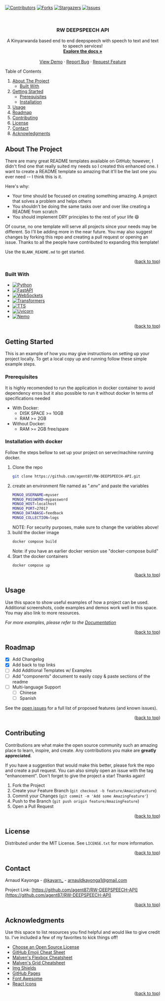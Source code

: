 <!-- Improved compatibility of back to top link: See: https://github.com/othneildrew/Best-README-Template/pull/73 -->
<a name="readme-top"></a>
<!--
*** Thanks for checking out the Best-README-Template. If you have a suggestion
*** that would make this better, please fork the repo and create a pull request
*** or simply open an issue with the tag "enhancement".
*** Don't forget to give the project a star!
*** Thanks again! Now go create something AMAZING! :D
-->



<!-- PROJECT SHIELDS -->
<!--
*** I'm using markdown "reference style" links for readability.
*** Reference links are enclosed in brackets [ ] instead of parentheses ( ).
*** See the bottom of this document for the declaration of the reference variables
*** for contributors-url, forks-url, etc. This is an optional, concise syntax you may use.
*** https://www.markdownguide.org/basic-syntax/#reference-style-links
-->
[![Contributors][contributors-shield]][contributors-url]
[![Forks][forks-shield]][forks-url]
[![Stargazers][stars-shield]][stars-url]
[![Issues][issues-shield]][issues-url]



<!-- PROJECT LOGO -->
<br />
<div align="center">
  <a href="https://github.com/agent87/RW-DEEPSPEECH-API">
  </a>

  <h3 align="center">RW DEEPSPEECH API</h3>

  <p align="center">
    A Kinyarwanda based end to end deepspeech with speech to text and text to speech services!
    <br />
    <a href="https://github.com/agent87/RW-DEEPSPEECH-API"><strong>Explore the docs »</strong></a>
    <br />
    <br />
    <a href="https://github.com/agent87/RW-DEEPSPEECH-API">View Demo</a>
    ·
    <a href="https://github.com/agent87/RW-DEEPSPEECH-API/issues">Report Bug</a>
    ·
    <a href="https://github.com/agent87/RW-DEEPSPEECH-API/issues">Request Feature</a>
  </p>
</div>



<!-- TABLE OF CONTENTS -->

  <summary>Table of Contents</summary>
  <ol>
    <li>
      <a href="#about-the-project">About The Project</a>
      <ul>
        <li><a href="#built-with">Built With</a></li>
      </ul>
    </li>
    <li>
      <a href="#getting-started">Getting Started</a>
      <ul>
        <li><a href="#prerequisites">Prerequisites</a></li>
        <li><a href="#installation">Installation</a></li>
      </ul>
    </li>
    <li><a href="#usage">Usage</a></li>
    <li><a href="#roadmap">Roadmap</a></li>
    <li><a href="#contributing">Contributing</a></li>
    <li><a href="#license">License</a></li>
    <li><a href="#contact">Contact</a></li>
    <li><a href="#acknowledgments">Acknowledgments</a></li>
  </ol>




<!-- ABOUT THE PROJECT -->
## About The Project


There are many great README templates available on GitHub; however, I didn't find one that really suited my needs so I created this enhanced one. I want to create a README template so amazing that it'll be the last one you ever need -- I think this is it.

Here's why:
* Your time should be focused on creating something amazing. A project that solves a problem and helps others
* You shouldn't be doing the same tasks over and over like creating a README from scratch
* You should implement DRY principles to the rest of your life :smile:

Of course, no one template will serve all projects since your needs may be different. So I'll be adding more in the near future. You may also suggest changes by forking this repo and creating a pull request or opening an issue. Thanks to all the people have contributed to expanding this template!

Use the `BLANK_README.md` to get started.

<p align="right">(<a href="#readme-top">back to top</a>)</p>



### Built With

* [![Python](https://img.shields.io/badge/Python-3776AB?style=for-the-badge&logo=python&logoColor=white)](https://www.python.org/)
* [![FastAPI](https://img.shields.io/badge/FastAPI-005571?style=for-the-badge&logo=fastapi&logoColor=white)](https://fastapi.tiangolo.com/)
* [![WebSockets](https://img.shields.io/badge/WebSockets-4DC0B5?style=for-the-badge&logo=websocket&logoColor=white)](https://en.wikipedia.org/wiki/WebSocket)
* [![Transformers](https://img.shields.io/badge/Transformers-FFA100?style=for-the-badge&logo=huggingface&logoColor=white)](https://huggingface.co/transformers/)
* [![TTS](https://img.shields.io/badge/TTS-000000?style=for-the-badge&logo=readthedocs&logoColor=white)](https://tts.readthedocs.io/en/latest/index.html)
* [![Uvicorn](https://img.shields.io/badge/Uvicorn-3F3F3F?style=for-the-badge&logo=fastapi&logoColor=white)](https://www.uvicorn.org/)
* [![Nemo](https://img.shields.io/badge/Nemo-2590F7?style=for-the-badge&logo=apachenemo&logoColor=white)](https://github.com/nvidia/nemo)


<p align="right">(<a href="#readme-top">back to top</a>)</p>



<!-- GETTING STARTED -->
## Getting Started

This is an example of how you may give instructions on setting up your project locally.
To get a local copy up and running follow these simple example steps.

### Prerequisites

It is highly recomended to run the application in docker container to avoid dependency erros but it also possible to run it without docker
In terms of specifications needed

* With Docker:
    - DISK SPACE >= 10GB
    - RAM >= 2GB
* Without Docker:
    - RAM >= 2GB free/spare


### Installation with docker

Follow the steps bellow to set up your project on server/machine running docker.


1. Clone the repo
   ```sh
   git clone https://github.com/agent87/RW-DEEPSPEECH-API.git
   ```
2. create an environment file named as ".env" and paste the variables
    ```sh
    MONGO_USERNAME=myuser
    MONGO_PASSWORD=mypassword
    MONGO_HOST=localhost
    MONGO_PORT=27017
    MONGO_DATABASE=feedback
    MONGO_COLLECTION=logs
    ```
    NOTE: For security purposes, make sure to change the variables above!
3. build the docker image
   ```sh
   docker compose build
   ```
   Note: if you have an earlier docker version use "docker-compose build"
4. Start the docker containers
   ```sh
   docker compose up
   ```

<p align="right">(<a href="#readme-top">back to top</a>)</p>



<!-- USAGE EXAMPLES -->
## Usage

Use this space to show useful examples of how a project can be used. Additional screenshots, code examples and demos work well in this space. You may also link to more resources.

_For more examples, please refer to the [Documentation](https://example.com)_

<p align="right">(<a href="#readme-top">back to top</a>)</p>



<!-- ROADMAP -->
## Roadmap

- [x] Add Changelog
- [x] Add back to top links
- [ ] Add Additional Templates w/ Examples
- [ ] Add "components" document to easily copy & paste sections of the readme
- [ ] Multi-language Support
    - [ ] Chinese
    - [ ] Spanish

See the [open issues](https://github.com/othneildrew/Best-README-Template/issues) for a full list of proposed features (and known issues).

<p align="right">(<a href="#readme-top">back to top</a>)</p>



<!-- CONTRIBUTING -->
## Contributing

Contributions are what make the open source community such an amazing place to learn, inspire, and create. Any contributions you make are **greatly appreciated**.

If you have a suggestion that would make this better, please fork the repo and create a pull request. You can also simply open an issue with the tag "enhancement".
Don't forget to give the project a star! Thanks again!

1. Fork the Project
2. Create your Feature Branch (`git checkout -b feature/AmazingFeature`)
3. Commit your Changes (`git commit -m 'Add some AmazingFeature'`)
4. Push to the Branch (`git push origin feature/AmazingFeature`)
5. Open a Pull Request

<p align="right">(<a href="#readme-top">back to top</a>)</p>



<!-- LICENSE -->
## License

Distributed under the MIT License. See `LICENSE.txt` for more information.

<p align="right">(<a href="#readme-top">back to top</a>)</p>



<!-- CONTACT -->
## Contact

Arnaud Kayonga - [@kayarn_](https://twitter.com/kayarn) - arnauldkayonga1@gmail.com

Project Link: [https://github.com/agent87/RW-DEEPSPEECH-API](https://github.com/agent87/RW-DEEPSPEECH-API)

<p align="right">(<a href="#readme-top">back to top</a>)</p>



<!-- ACKNOWLEDGMENTS -->
## Acknowledgments

Use this space to list resources you find helpful and would like to give credit to. I've included a few of my favorites to kick things off!

* [Choose an Open Source License](https://choosealicense.com)
* [GitHub Emoji Cheat Sheet](https://www.webpagefx.com/tools/emoji-cheat-sheet)
* [Malven's Flexbox Cheatsheet](https://flexbox.malven.co/)
* [Malven's Grid Cheatsheet](https://grid.malven.co/)
* [Img Shields](https://shields.io)
* [GitHub Pages](https://pages.github.com)
* [Font Awesome](https://fontawesome.com)
* [React Icons](https://react-icons.github.io/react-icons/search)

<p align="right">(<a href="#readme-top">back to top</a>)</p>



<!-- MARKDOWN LINKS & IMAGES -->
<!-- https://www.markdownguide.org/basic-syntax/#reference-style-links -->
[contributors-shield]: https://img.shields.io/github/contributors/agent87/RW-DEEPSPEECH-API
[contributors-url]: https://github.com/agent87/RW-DEEPSPEECH-API/graphs/contributors
[forks-shield]: https://img.shields.io/github/forks/agent87/RW-DEEPSPEECH-API
[forks-url]: agent87/RW-DEEPSPEECH-API
[stars-shield]: https://img.shields.io/github/stars/agent87/RW-DEEPSPEECH-API
[stars-url]: agent87/RW-DEEPSPEECH-API
[issues-shield]: https://img.shields.io/github/issues/agent87/RW-DEEPSPEECH-API
[issues-url]: https://github.com/agent87/RW-DEEPSPEECH-API/issues

[Python.py]: https://img.shields.io/badge/python-000000?style=for-the-badge&logo=pythondotpy&logoColor=white
[Python-url]: https://python.com/

[FastAPI.py]: https://img.shields.io/badge/FastAPI-005571?style=for-the-badge&logo=fastapi&logoColor=white
[FastAPI-url]: https://fastapi.tiangolo.com/

[Nemo.py]: https://img.shields.io/badge/Nemo-0077B5?style=for-the-badge&logo=Nemo&logoColor=white
[Nemo-url]: https://nemo.apache.org/

[Websocket.py]: https://img.shields.io/badge/Websocket-000000?style=for-the-badge&logo=websocket&logoColor=white
[Websocket-url]: https://websocket.org/

